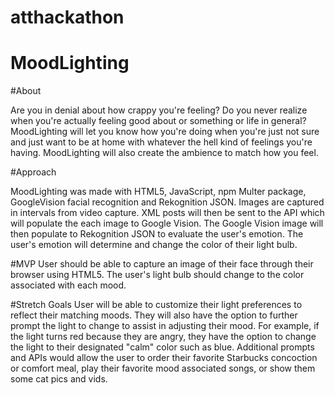 # atthackathon
# MoodLighting

#About

Are you in denial about how crappy you're feeling? Do you never realize when you're actually feeling good about or something or life in general? MoodLighting will let you know how you're doing when you're just not sure and just want to be at home with whatever the hell kind of feelings you're having. MoodLighting will also create the ambience to match how you feel.

#Approach

MoodLighting was made with HTML5, JavaScript, npm Multer package, GoogleVision facial recognition and Rekognition JSON. Images are captured in intervals from video capture. XML posts will then be sent to the API which will populate the each image to Google Vision. The Google Vision image will then populate to Rekognition JSON to evaluate the user's emotion. The user's emotion will determine and change the color of their light bulb.

#MVP
User should be able to capture an image of their face through their browser using HTML5. The user's light bulb should change to the color associated with each mood.

#Stretch Goals
User will be able to customize their light preferences to reflect their matching moods. They will also have the option to further prompt the light to change to assist in adjusting their mood. For example, if the light turns red because they are angry, they have the option to change the light to their designated "calm" color such as blue. Additional prompts and APIs would allow the user to order their favorite Starbucks concoction or comfort meal, play their favorite mood associated songs, or show them some cat pics and vids.
